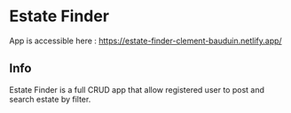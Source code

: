 # Estate Finder

App is accessible here : https://estate-finder-clement-bauduin.netlify.app/

## Info

Estate Finder is a full CRUD app that allow registered user to post and search estate by filter.
